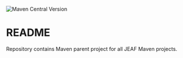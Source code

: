 ![Maven Central Version](https://img.shields.io/maven-central/v/com.anaptecs.jeaf/jeaf-module-project-parent)


# README #

Repository contains Maven parent project for all JEAF Maven projects.